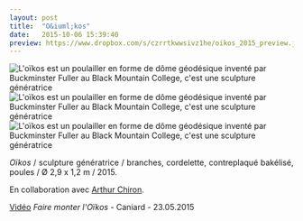 ```yaml
---
layout: post
title:  "O&iuml;kos"
date:   2015-10-06 15:39:40
preview: https://www.dropbox.com/s/czrrtkwwsivz1he/oikos_2015_preview.jpeg?raw=1
---
```



<img src="https://www.dropbox.com/s/lmch0h5fkdpcuwz/Oikos_2015%20%282%29.jpg?raw=1" alt="L'o&iuml;kos est un poulailler en forme de d&ocirc;me g&eacute;od&eacute;sique invent&eacute; par Buckminster Fuller au Black Mountain College, c'est une sculpture g&eacute;n&eacute;ratrice">

<img src="https://www.dropbox.com/s/7tx4r0kvsmvte3h/Oikos_2015.jpg?raw=1" alt="L'o&iuml;kos est un poulailler en forme de d&ocirc;me g&eacute;od&eacute;sique invent&eacute; par Buckminster Fuller au Black Mountain College, c'est une sculpture g&eacute;n&eacute;ratrice">

<img src="https://www.dropbox.com/s/h9ddukl6qotdetn/oikos_2015.jpeg?raw=1" alt="L'o&iuml;kos est un poulailler en forme de d&ocirc;me g&eacute;od&eacute;sique invent&eacute; par Buckminster Fuller au Black Mountain College, c'est une sculpture g&eacute;n&eacute;ratrice">

<p style="text-align:justify">
<span style="font-style: italic;">O&iuml;kos</span> / sculpture g&eacute;n&eacute;ratrice / branches, cordelette,  contreplaqu&eacute; bak&eacute;lis&eacute;, poules / &Oslash; 2,9 x 1,2 m / 2015.
</p>
<p style="text-align:justify">
En collaboration avec <a href="#" onclick='window.open("http://www.arthurchiron.com/");return false;'>Arthur Chiron</a>.
</p>

<p style="text-align:justify">
<a href="#" onclick='window.open("https://www.youtube.com/watch?v=8jVoWUsMYk8");return false;'>Vid&eacute;o</a> <span style="font-style: italic;">Faire monter l'O&iuml;kos</span> - Caniard - 23.05.2015
</p>


